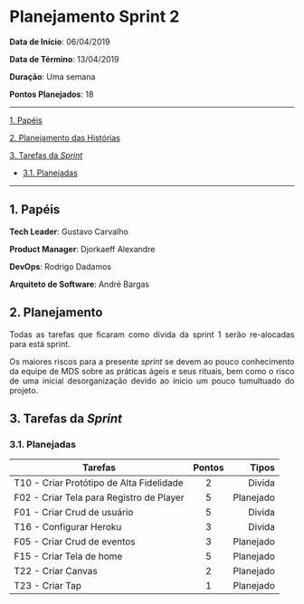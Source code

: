 # Planejamento Sprint 2


**Data de Início**: 06/04/2019

**Data de Término**: 13/04/2019

**Duração**: Uma semana

**Pontos Planejados**: 18

-------

[1. Papéis](#_1-papéis)

[2. Planejamento das Histórias](#_2-planejamento-das-historias)

[3. Tarefas da _Sprint_](#_3-tarefas-da-sprint)  

  * [3.1. Planejadas](#_31-planejadas)

-------

## 1. Papéis

**Tech Leader**: Gustavo Carvalho

**Product Manager**: Djorkaeff Alexandre

**DevOps**: Rodrigo Dadamos

**Arquiteto de Software**: André Bargas


## 2. Planejamento

<p align = "justify"> Todas as tarefas que ficaram como divida da sprint 1 serão re-alocadas para está sprint.</p>

<p align = "justify"> Os maiores riscos para a presente <i>sprint</i> se devem ao pouco conhecimento da equipe de MDS sobre as práticas ágeis e seus rituais, bem como o risco de uma inicial desorganização devido ao ínicio um pouco tumultuado do projeto.</p>

## 3. Tarefas da _Sprint_

### 3.1. Planejadas

|Tarefas|Pontos|Tipos|
|--|:--:|--:|
| T10 - Criar Protótipo de Alta Fidelidade | 2 | Divida|
| F02 - Criar Tela para Registro de Player | 5 | Planejado |
| F01 - Criar Crud de usuário | 5 | Divida|
| T16 - Configurar Heroku | 3 | Divida|
| F05 - Criar Crud de eventos | 3 | Planejado|
| F15 - Criar Tela de home | 5 | Planejado|
| T22 - Criar Canvas | 2 | Planejado|
| T23 - Criar Tap | 1 | Planejado|
